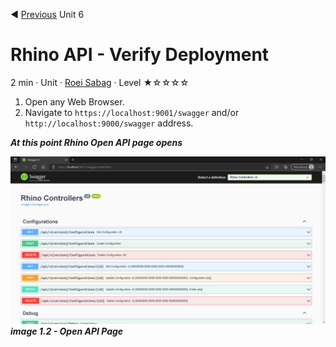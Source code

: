 :arrow_backward: [Previous](./05.ServerSettings.md) Unit 6

# Rhino API - Verify Deployment
2 min · Unit · [Roei Sabag](https://www.linkedin.com/in/roei-sabag-247aa18/) · Level ★☆☆☆☆  

1. Open any Web Browser.
2. Navigate to `https://localhost:9001/swagger` and/or `http://localhost:9000/swagger` address.

_**At this point Rhino Open API page opens**_

![image 1.2 - Open API Page](./Images/m01u09_11.png)  
_**image 1.2 - Open API Page**_  